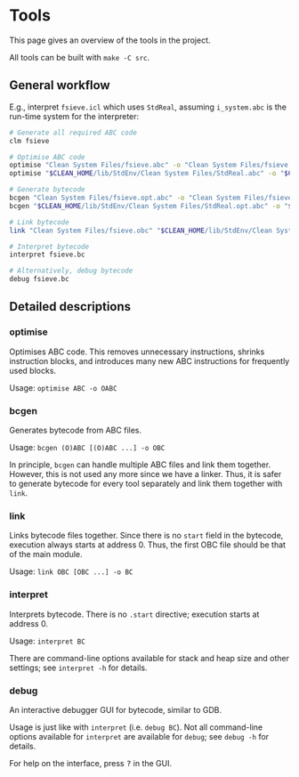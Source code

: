 # Tools

This page gives an overview of the tools in the project.

All tools can be built with `make -C src`.

## General workflow

E.g., interpret `fsieve.icl` which uses `StdReal`, assuming `i_system.abc` is
the run-time system for the interpreter:

```bash
# Generate all required ABC code
clm fsieve

# Optimise ABC code
optimise "Clean System Files/fsieve.abc" -o "Clean System Files/fsieve.opt.abc"
optimise "$CLEAN_HOME/lib/StdEnv/Clean System Files/StdReal.abc" -o "$CLEAN_HOME/lib/StdEnv/Clean System Files/StdReal.opt.abc"

# Generate bytecode
bcgen "Clean System Files/fsieve.opt.abc" -o "Clean System Files/fsieve.obc"
bcgen "$CLEAN_HOME/lib/StdEnv/Clean System Files/StdReal.opt.abc" -o "$CLEAN_HOME/lib/StdEnv/Clean System Files/StdReal.obc"

# Link bytecode
link "Clean System Files/fsieve.obc" "$CLEAN_HOME/lib/StdEnv/Clean System Files/StdReal.obc" i_system.obc -o fsieve.bc

# Interpret bytecode
interpret fsieve.bc

# Alternatively, debug bytecode
debug fsieve.bc
```

## Detailed descriptions

### optimise

Optimises ABC code. This removes unnecessary instructions, shrinks instruction
blocks, and introduces many new ABC instructions for frequently used blocks.

Usage: `optimise ABC -o OABC`

### bcgen

Generates bytecode from ABC files.

Usage: `bcgen (O)ABC [(O)ABC ...] -o OBC`

In principle, `bcgen` can handle multiple ABC files and link them together.
However, this is not used any more since we have a linker. Thus, it is safer to
generate bytecode for every tool separately and link them together with `link`.

### link

Links bytecode files together.
Since there is no `start` field in the bytecode, execution always starts at
address 0. Thus, the first OBC file should be that of the main module.

Usage: `link OBC [OBC ...] -o BC`

### interpret

Interprets bytecode. There is no `.start` directive; execution starts at
address 0.

Usage: `interpret BC`

There are command-line options available for stack and heap size and other
settings; see `interpret -h` for details.

### debug

An interactive debugger GUI for bytecode, similar to GDB.

Usage is just like with `interpret` (i.e. `debug BC`). Not all command-line
options available for `interpret` are available for `debug`; see `debug -h` for
details.

For help on the interface, press <kbd>?</kbd> in the GUI.
